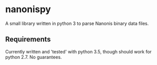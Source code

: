 # nanonispy

A small library written in python 3 to parse Nanonis binary data files. 

## Requirements

Currently written and 'tested' with python 3.5, though should work for python 2.7. No guarantees. 


